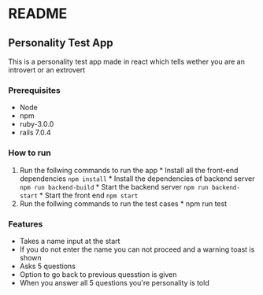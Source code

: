 # README

## Personality Test App

  This is a personality test app made in react which tells wether you are an introvert or an extrovert

### Prerequisites

  * Node
  * npm
  * ruby-3.0.0
  * rails 7.0.4

### How to run

  1. Run the follwing commands to run the app
    * Install all the front-end dependencies `npm install` 
    * Install the dependencies of backend server `npm run backend-build`
    * Start the backend server `npm run backend-start`
    * Start the front end `npm start ` 
  2. Run the follwing commands to run the test cases
    * npm run test

### Features

  * Takes a name input at the start
  * If you do not enter the name you can not proceed and a warning toast is shown
  * Asks 5 questions
  * Option to go back to previous quesstion is given
  * When you answer all 5 questions you're personality is told

